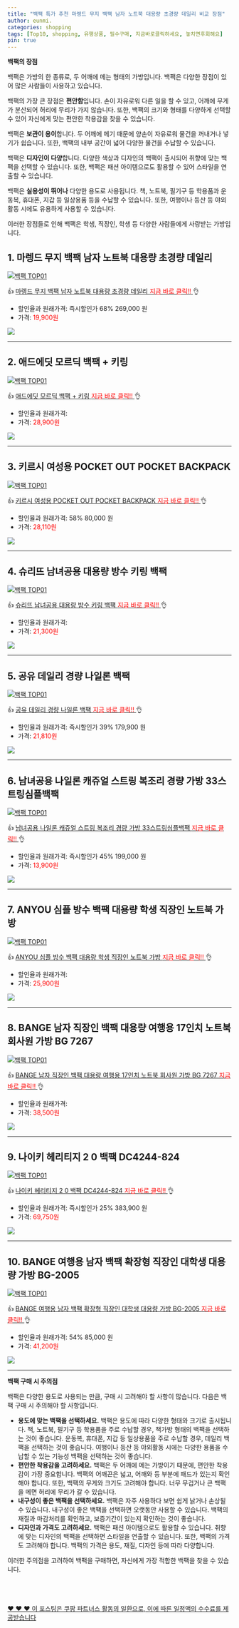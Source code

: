 ```yaml
---
title: "백팩 특가 추천 마렝드 무지 백팩 남자 노트북 대용량 초경량 데일리 비교 장점"
author: eunmi.
categories: shopping
tags: [Top10, shopping, 유행상품, 필수구매, 지금바로클릭하세요, 놓치면후회해요]
pin: true
---
```

**백팩의 장점**

백팩은 가방의 한 종류로, 두 어깨에 메는 형태의 가방입니다. 백팩은 다양한 장점이 있어 많은 사람들이 사용하고 있습니다.

백팩의 가장 큰 장점은 **편안함**입니다. 손이 자유로워 다른 일을 할 수 있고, 어깨에 무게가 분산되어 허리에 무리가 가지 않습니다. 또한, 백팩의 크기와 형태를 다양하게 선택할 수 있어 자신에게 맞는 편안한 착용감을 찾을 수 있습니다.

백팩은 **보관이 용이**합니다. 두 어깨에 메기 때문에 양손이 자유로워 물건을 꺼내거나 넣기가 쉽습니다. 또한, 백팩의 내부 공간이 넓어 다양한 물건을 수납할 수 있습니다.

백팩은 **디자인이 다양**합니다. 다양한 색상과 디자인의 백팩이 출시되어 취향에 맞는 백팩을 선택할 수 있습니다. 또한, 백팩은 패션 아이템으로도 활용할 수 있어 스타일을 연출할 수 있습니다.

백팩은 **실용성이 뛰어나** 다양한 용도로 사용됩니다. 책, 노트북, 필기구 등 학용품과 운동복, 휴대폰, 지갑 등 일상용품 등을 수납할 수 있습니다. 또한, 여행이나 등산 등 야외활동 시에도 유용하게 사용할 수 있습니다.

이러한 장점들로 인해 백팩은 학생, 직장인, 학생 등 다양한 사람들에게 사랑받는 가방입니다.

   

## 1. 마렝드 무지 백팩 남자 노트북 대용량 초경량 데일리

[![백팩 TOP01](https://thumbnail6.coupangcdn.com/thumbnails/remote/230x230ex/image/vendor_inventory/86bd/47560c6b65a9ffe70f4679c15a23f467b53590a50fdc46d96135c105688d.jpg)](https://link.coupang.com/re/AFFSDP?lptag=AF3617701&subid=GithubCoopas&pageKey=7479274896&traceid=V0-153&itemId=19532685479&vendorItemId=86641101314)


👍 [마렝드 무지 백팩 남자 노트북 대용량 초경량 데일리 <font color=red> 지금 바로 클릭!! </font> ](https://link.coupang.com/re/AFFSDP?lptag=AF3617701&subid=GithubCoopas&pageKey=7479274896&traceid=V0-153&itemId=19532685479&vendorItemId=86641101314) 👌 


- 할인율과 원래가격: 즉시할인가 68%  269,000   원
- 가격: <span style='color:red'>19,900원</span>

[![](/discount_price.png)](https://link.coupang.com/re/AFFSDP?lptag=AF3617701&subid=GithubCoopas&pageKey=7479274896&traceid=V0-153&itemId=19532685479&vendorItemId=86641101314)

---


   

## 2. 애드에딧 모르딕 백팩 + 키링

[![백팩 TOP01](https://thumbnail10.coupangcdn.com/thumbnails/remote/230x230ex/image/retail/images/13127573029058572-909fef71-ebc7-4234-9493-a70736ab27bf.jpg)](https://link.coupang.com/re/AFFSDP?lptag=AF3617701&subid=GithubCoopas&pageKey=5876810289&traceid=V0-153&itemId=10297413871&vendorItemId=70005414885)


👍 [애드에딧 모르딕 백팩 + 키링 <font color=red> 지금 바로 클릭!! </font> ](https://link.coupang.com/re/AFFSDP?lptag=AF3617701&subid=GithubCoopas&pageKey=5876810289&traceid=V0-153&itemId=10297413871&vendorItemId=70005414885) 👌 


- 할인율과 원래가격: 
- 가격: <span style='color:red'>28,900원</span>

[![](/discount_price.png)](https://link.coupang.com/re/AFFSDP?lptag=AF3617701&subid=GithubCoopas&pageKey=5876810289&traceid=V0-153&itemId=10297413871&vendorItemId=70005414885)

---


   

## 3. 키르시 여성용 POCKET OUT POCKET BACKPACK

[![백팩 TOP01](https://thumbnail6.coupangcdn.com/thumbnails/remote/230x230ex/image/rs_quotation_api/lsyzv94t/4596c42916df4c769cff2528b3bcf05c.jpg)](https://link.coupang.com/re/AFFSDP?lptag=AF3617701&subid=GithubCoopas&pageKey=6279087543&traceid=V0-153&itemId=12884015909&vendorItemId=80149212772)


👍 [키르시 여성용 POCKET OUT POCKET BACKPACK <font color=red> 지금 바로 클릭!! </font> ](https://link.coupang.com/re/AFFSDP?lptag=AF3617701&subid=GithubCoopas&pageKey=6279087543&traceid=V0-153&itemId=12884015909&vendorItemId=80149212772) 👌 


- 할인율과 원래가격: 58%  80,000   원
- 가격: <span style='color:red'>28,110원</span>

[![](/discount_price.png)](https://link.coupang.com/re/AFFSDP?lptag=AF3617701&subid=GithubCoopas&pageKey=6279087543&traceid=V0-153&itemId=12884015909&vendorItemId=80149212772)

---


   

## 4. 슈리뜨 남녀공용 대용량 방수 키링 백팩

[![백팩 TOP01](https://thumbnail10.coupangcdn.com/thumbnails/remote/230x230ex/image/vendor_inventory/f375/8429104371cc84040d4d84b302f79c9ef26fdbf56c7944fe4165ea6fade3.png)](https://link.coupang.com/re/AFFSDP?lptag=AF3617701&subid=GithubCoopas&pageKey=6481843215&traceid=V0-153&itemId=14192825957&vendorItemId=81438491695)


👍 [슈리뜨 남녀공용 대용량 방수 키링 백팩 <font color=red> 지금 바로 클릭!! </font> ](https://link.coupang.com/re/AFFSDP?lptag=AF3617701&subid=GithubCoopas&pageKey=6481843215&traceid=V0-153&itemId=14192825957&vendorItemId=81438491695) 👌 


- 할인율과 원래가격: 
- 가격: <span style='color:red'>21,300원</span>

[![](/discount_price.png)](https://link.coupang.com/re/AFFSDP?lptag=AF3617701&subid=GithubCoopas&pageKey=6481843215&traceid=V0-153&itemId=14192825957&vendorItemId=81438491695)

---


   

## 5. 공유 데일리 경량 나일론 백팩

[![백팩 TOP01](https://thumbnail6.coupangcdn.com/thumbnails/remote/230x230ex/image/vendor_inventory/f6ba/073ff9ecb11f3fa3de84caff733520c00b56ab44f9802f2c8f29946f1a8f.jpg)](https://link.coupang.com/re/AFFSDP?lptag=AF3617701&subid=GithubCoopas&pageKey=7425006952&traceid=V0-153&itemId=19271505999&vendorItemId=86386691250)


👍 [공유 데일리 경량 나일론 백팩 <font color=red> 지금 바로 클릭!! </font> ](https://link.coupang.com/re/AFFSDP?lptag=AF3617701&subid=GithubCoopas&pageKey=7425006952&traceid=V0-153&itemId=19271505999&vendorItemId=86386691250) 👌 


- 할인율과 원래가격: 즉시할인가 39%  179,900   원
- 가격: <span style='color:red'>21,810원</span>

[![](/discount_price.png)](https://link.coupang.com/re/AFFSDP?lptag=AF3617701&subid=GithubCoopas&pageKey=7425006952&traceid=V0-153&itemId=19271505999&vendorItemId=86386691250)

---


   

## 6. 남녀공용 나일론 캐쥬얼 스트링 복조리 경량 가방 33스트링심플백팩

[![백팩 TOP01](https://thumbnail7.coupangcdn.com/thumbnails/remote/230x230ex/image/vendor_inventory/db13/281a6ebc345ac43fdb9ecc928cac824920f0abc96f00f2235242cee3b380.jpg)](https://link.coupang.com/re/AFFSDP?lptag=AF3617701&subid=GithubCoopas&pageKey=7465636984&traceid=V0-153&itemId=19469269035&vendorItemId=86579559433)


👍 [남녀공용 나일론 캐쥬얼 스트링 복조리 경량 가방 33스트링심플백팩 <font color=red> 지금 바로 클릭!! </font> ](https://link.coupang.com/re/AFFSDP?lptag=AF3617701&subid=GithubCoopas&pageKey=7465636984&traceid=V0-153&itemId=19469269035&vendorItemId=86579559433) 👌 


- 할인율과 원래가격: 즉시할인가 45%  199,000   원
- 가격: <span style='color:red'>13,900원</span>

[![](/discount_price.png)](https://link.coupang.com/re/AFFSDP?lptag=AF3617701&subid=GithubCoopas&pageKey=7465636984&traceid=V0-153&itemId=19469269035&vendorItemId=86579559433)

---


   

## 7. ANYOU 심플 방수 백팩 대용량 학생 직장인 노트북 가방

[![백팩 TOP01](https://thumbnail6.coupangcdn.com/thumbnails/remote/230x230ex/image/vendor_inventory/1b14/349e75dc6cc78539d0c39580bc0dac1f8c7ac156ce81e7e32148a554d089.jpg)](https://link.coupang.com/re/AFFSDP?lptag=AF3617701&subid=GithubCoopas&pageKey=7592555644&traceid=V0-153&itemId=20066442744&vendorItemId=87463400245)


👍 [ANYOU 심플 방수 백팩 대용량 학생 직장인 노트북 가방 <font color=red> 지금 바로 클릭!! </font> ](https://link.coupang.com/re/AFFSDP?lptag=AF3617701&subid=GithubCoopas&pageKey=7592555644&traceid=V0-153&itemId=20066442744&vendorItemId=87463400245) 👌 


- 할인율과 원래가격: 
- 가격: <span style='color:red'>25,900원</span>

[![](/discount_price.png)](https://link.coupang.com/re/AFFSDP?lptag=AF3617701&subid=GithubCoopas&pageKey=7592555644&traceid=V0-153&itemId=20066442744&vendorItemId=87463400245)

---


   

## 8. BANGE 남자 직장인 백팩 대용량 여행용 17인치 노트북 회사원 가방 BG 7267

[![백팩 TOP01](https://thumbnail7.coupangcdn.com/thumbnails/remote/230x230ex/image/vendor_inventory/6a8a/832e2268fdbc39e7b19ab2b17f8b7b452179d71db321e1ae0290cff086bb.jpg)](https://link.coupang.com/re/AFFSDP?lptag=AF3617701&subid=GithubCoopas&pageKey=6269613517&traceid=V0-153&itemId=12814161723&vendorItemId=80080063936)


👍 [BANGE 남자 직장인 백팩 대용량 여행용 17인치 노트북 회사원 가방 BG 7267 <font color=red> 지금 바로 클릭!! </font> ](https://link.coupang.com/re/AFFSDP?lptag=AF3617701&subid=GithubCoopas&pageKey=6269613517&traceid=V0-153&itemId=12814161723&vendorItemId=80080063936) 👌 


- 할인율과 원래가격: 
- 가격: <span style='color:red'>38,500원</span>

[![](/discount_price.png)](https://link.coupang.com/re/AFFSDP?lptag=AF3617701&subid=GithubCoopas&pageKey=6269613517&traceid=V0-153&itemId=12814161723&vendorItemId=80080063936)

---


   

## 9. 나이키 헤리티지 2 0 백팩 DC4244-824

[![백팩 TOP01](https://thumbnail6.coupangcdn.com/thumbnails/remote/230x230ex/image/retail/images/2023/07/13/16/9/34724e43-baee-4ddf-b49c-56a75b4a90e7.png)](https://link.coupang.com/re/AFFSDP?lptag=AF3617701&subid=GithubCoopas&pageKey=7165017233&traceid=V0-153&itemId=19458852556&vendorItemId=86569359144)


👍 [나이키 헤리티지 2 0 백팩 DC4244-824 <font color=red> 지금 바로 클릭!! </font> ](https://link.coupang.com/re/AFFSDP?lptag=AF3617701&subid=GithubCoopas&pageKey=7165017233&traceid=V0-153&itemId=19458852556&vendorItemId=86569359144) 👌 


- 할인율과 원래가격: 즉시할인가 25%  383,900   원
- 가격: <span style='color:red'>69,750원</span>

[![](/discount_price.png)](https://link.coupang.com/re/AFFSDP?lptag=AF3617701&subid=GithubCoopas&pageKey=7165017233&traceid=V0-153&itemId=19458852556&vendorItemId=86569359144)

---


   

## 10. BANGE 여행용 남자 백팩 확장형 직장인 대학생 대용량 가방 BG-2005

[![백팩 TOP01](https://thumbnail10.coupangcdn.com/thumbnails/remote/230x230ex/image/vendor_inventory/47f0/b8f5e71ff62578c32a9e74f833bbad4c1907dde2d7619c9b1624bbbbc691.jpg)](https://link.coupang.com/re/AFFSDP?lptag=AF3617701&subid=GithubCoopas&pageKey=7506896461&traceid=V0-153&itemId=19662149119&vendorItemId=86917254588)


👍 [BANGE 여행용 남자 백팩 확장형 직장인 대학생 대용량 가방 BG-2005 <font color=red> 지금 바로 클릭!! </font> ](https://link.coupang.com/re/AFFSDP?lptag=AF3617701&subid=GithubCoopas&pageKey=7506896461&traceid=V0-153&itemId=19662149119&vendorItemId=86917254588) 👌 


- 할인율과 원래가격: 54%  85,000   원
- 가격: <span style='color:red'>41,200원</span>

[![](/discount_price.png)](https://link.coupang.com/re/AFFSDP?lptag=AF3617701&subid=GithubCoopas&pageKey=7506896461&traceid=V0-153&itemId=19662149119&vendorItemId=86917254588)

---
**백팩 구매 시 주의점**

백팩은 다양한 용도로 사용되는 만큼, 구매 시 고려해야 할 사항이 많습니다. 다음은 백팩 구매 시 주의해야 할 사항입니다.

* **용도에 맞는 백팩을 선택하세요.** 백팩은 용도에 따라 다양한 형태와 크기로 출시됩니다. 책, 노트북, 필기구 등 학용품을 주로 수납할 경우, 책가방 형태의 백팩을 선택하는 것이 좋습니다. 운동복, 휴대폰, 지갑 등 일상용품을 주로 수납할 경우, 데일리 백팩을 선택하는 것이 좋습니다. 여행이나 등산 등 야외활동 시에는 다양한 용품을 수납할 수 있는 기능성 백팩을 선택하는 것이 좋습니다.
* **편안한 착용감을 고려하세요.** 백팩은 두 어깨에 메는 가방이기 때문에, 편안한 착용감이 가장 중요합니다. 백팩의 어깨끈은 넓고, 어깨와 등 부분에 패드가 있는지 확인해야 합니다. 또한, 백팩의 무게와 크기도 고려해야 합니다. 너무 무겁거나 큰 백팩을 메면 허리에 무리가 갈 수 있습니다.
* **내구성이 좋은 백팩을 선택하세요.** 백팩은 자주 사용하다 보면 쉽게 낡거나 손상될 수 있습니다. 내구성이 좋은 백팩을 선택하면 오랫동안 사용할 수 있습니다. 백팩의 재질과 마감처리를 확인하고, 보증기간이 있는지 확인하는 것이 좋습니다.
* **디자인과 가격도 고려하세요.** 백팩은 패션 아이템으로도 활용할 수 있습니다. 취향에 맞는 디자인의 백팩을 선택하면 스타일을 연출할 수 있습니다. 또한, 백팩의 가격도 고려해야 합니다. 백팩의 가격은 용도, 재질, 디자인 등에 따라 다양합니다.

이러한 주의점을 고려하여 백팩을 구매하면, 자신에게 가장 적합한 백팩을 찾을 수 있습니다.<br><br><br><br><br> [ ❤ ❤ ❤ 이 포스팅은 쿠팡 파트너스 활동의 일환으로, 이에 따른 일정액의 수수료를 제공받습니다](https://link.coupang.com/a/bcEFyh)